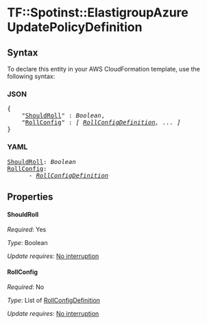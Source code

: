 # TF::Spotinst::ElastigroupAzure UpdatePolicyDefinition

## Syntax

To declare this entity in your AWS CloudFormation template, use the following syntax:

### JSON

<pre>
{
    "<a href="#shouldroll" title="ShouldRoll">ShouldRoll</a>" : <i>Boolean</i>,
    "<a href="#rollconfig" title="RollConfig">RollConfig</a>" : <i>[ <a href="rollconfigdefinition.md">RollConfigDefinition</a>, ... ]</i>
}
</pre>

### YAML

<pre>
<a href="#shouldroll" title="ShouldRoll">ShouldRoll</a>: <i>Boolean</i>
<a href="#rollconfig" title="RollConfig">RollConfig</a>: <i>
      - <a href="rollconfigdefinition.md">RollConfigDefinition</a></i>
</pre>

## Properties

#### ShouldRoll

_Required_: Yes

_Type_: Boolean

_Update requires_: [No interruption](https://docs.aws.amazon.com/AWSCloudFormation/latest/UserGuide/using-cfn-updating-stacks-update-behaviors.html#update-no-interrupt)

#### RollConfig

_Required_: No

_Type_: List of <a href="rollconfigdefinition.md">RollConfigDefinition</a>

_Update requires_: [No interruption](https://docs.aws.amazon.com/AWSCloudFormation/latest/UserGuide/using-cfn-updating-stacks-update-behaviors.html#update-no-interrupt)

